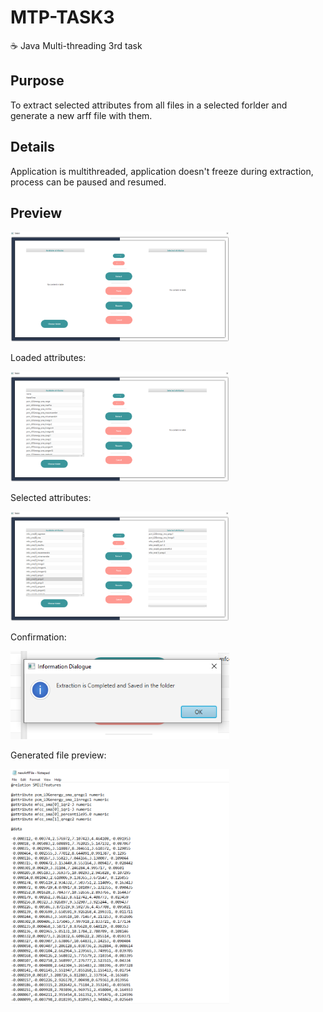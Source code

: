 # MTP-TASK3
☕ Java Multi-threading 3rd task

## Purpose
To extract selected attributes from all files in a selected forlder and generate a new arff file with them.

## Details
Application is multithreaded, application doesn't freeze during extraction, process can be paused and resumed.

## Preview
<img src="/img/start_view.png" alt="init view" width="350"/>

Loaded attributes:

<img src="/img/loaded_attr.png" alt="loaded attributes" width="350"/>

Selected attributes:

<img src="/img/select_attr.png" alt="selected attributes" width="350"/>

Confirmation:

<img src="/img/confirm.png" alt="confirmation window" width="350"/>

Generated file preview:

<img src="/img/generated.png" alt="generated file" width="350"/>
